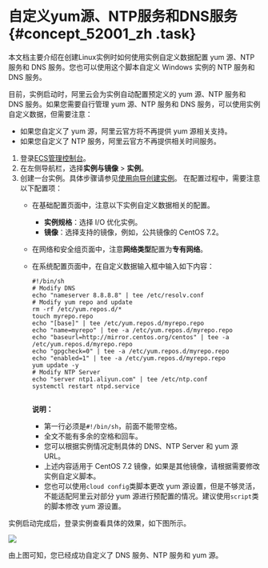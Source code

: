 # 自定义yum源、NTP服务和DNS服务 {#concept_52001_zh .task}

本文档主要介绍在创建Linux实例时如何使用实例自定义数据配置 yum 源、NTP 服务和 DNS 服务。您也可以使用这个脚本自定义 Windows 实例的 NTP 服务和 DNS 服务。

目前，实例启动时，阿里云会为实例自动配置预定义的 yum 源、NTP 服务和 DNS 服务。如果您需要自行管理 yum 源、NTP 服务和 DNS 服务，可以使用实例自定义数据，但需要注意：

-   如果您自定义了 yum 源，阿里云官方将不再提供 yum 源相关支持。
-   如果您自定义了 NTP 服务，阿里云官方不再提供相关时间服务。

1.  登录[ECS管理控制台](https://ecs.console.aliyun.com)。
2.  在左侧导航栏，选择**实例与镜像** \> **实例**。
3.  创建一台实例。具体步骤请参见[使用向导创建实例](intl.zh-CN/实例/创建实例/使用向导创建实例.md#)。 在配置过程中，需要注意以下配置项：
    -   在基础配置页面中，注意以下实例自定义数据相关的配置。
        -   **实例规格**：选择 I/O 优化实例。
        -   **镜像**：选择支持的镜像，例如，公共镜像的 CentOS 7.2。
    -   在网络和安全组页面中，注意**网络类型**配置为**专有网络**。
    -   在系统配置页面中，在自定义数据输入框中输入如下内容：

        ``` {#codeblock_n4b_yu7_b4b .language-shell}
        #!/bin/sh
        # Modify DNS
        echo "nameserver 8.8.8.8" | tee /etc/resolv.conf
        # Modify yum repo and update
        rm -rf /etc/yum.repos.d/*
        touch myrepo.repo
        echo "[base]" | tee /etc/yum.repos.d/myrepo.repo
        echo "name=myrepo" | tee -a /etc/yum.repos.d/myrepo.repo
        echo "baseurl=http://mirror.centos.org/centos" | tee -a /etc/yum.repos.d/myrepo.repo
        echo "gpgcheck=0" | tee -a /etc/yum.repos.d/myrepo.repo
        echo "enabled=1" | tee -a /etc/yum.repos.d/myrepo.repo
        yum update -y
        # Modify NTP Server
        echo "server ntp1.aliyun.com" | tee /etc/ntp.conf
        systemctl restart ntpd.service
        							
        ```

        **说明：** 

        -   第一行必须是`#!/bin/sh`，前面不能带空格。
        -   全文不能有多余的空格和回车。
        -   您可以根据实例情况定制具体的 DNS、NTP Server 和 yum 源 URL。
        -   上述内容适用于 CentOS 7.2 镜像，如果是其他镜像，请根据需要修改实例自定义脚本。
        -   您也可以使用`cloud config`类脚本更改 yum 源设置，但是不够灵活，不能适配阿里云对部分 yum 源进行预配置的情况。建议使用`script`类的脚本修改 yum 源设置。

实例启动完成后，登录实例查看具体的效果，如下图所示。

![](http://static-aliyun-doc.oss-cn-hangzhou.aliyuncs.com/assets/img/9823/156678811949570_zh-CN.png)

由上图可知，您已经成功自定义了 DNS 服务、NTP 服务和 yum 源。

